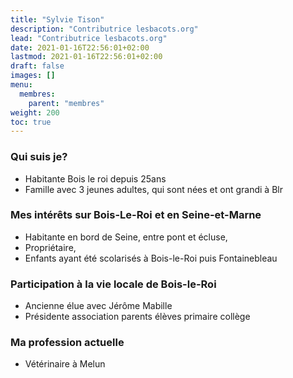 ```yaml
---
title: "Sylvie Tison"
description: "Contributrice lesbacots.org"
lead: "Contributrice lesbacots.org"
date: 2021-01-16T22:56:01+02:00
lastmod: 2021-01-16T22:56:01+02:00
draft: false
images: []
menu:
  membres:
    parent: "membres"
weight: 200
toc: true
---
```


### Qui suis je?

- Habitante Bois le roi depuis 25ans
- Famille avec 3 jeunes adultes, qui sont nées et ont grandi à Blr 

### Mes intérêts sur Bois-Le-Roi et en Seine-et-Marne

- Habitante en bord de Seine, entre pont et écluse, 
- Propriétaire,
- Enfants ayant été scolarisés à Bois-le-Roi puis Fontainebleau

### Participation à la vie locale de Bois-le-Roi

- Ancienne élue avec Jérôme Mabille
- Présidente association parents élèves primaire collège 

### Ma profession actuelle

- Vétérinaire à Melun